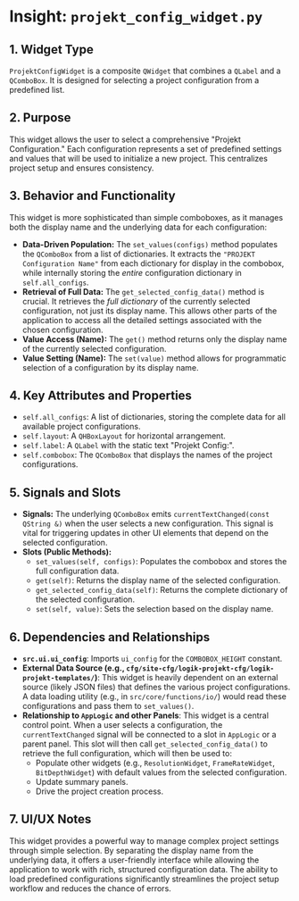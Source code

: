 # Insight: `projekt_config_widget.py`

## 1. Widget Type

`ProjektConfigWidget` is a composite `QWidget` that combines a `QLabel` and a `QComboBox`. It is designed for selecting a project configuration from a predefined list.

## 2. Purpose

This widget allows the user to select a comprehensive "Projekt Configuration." Each configuration represents a set of predefined settings and values that will be used to initialize a new project. This centralizes project setup and ensures consistency.

## 3. Behavior and Functionality

This widget is more sophisticated than simple comboboxes, as it manages both the display name and the underlying data for each configuration:

- **Data-Driven Population:** The `set_values(configs)` method populates the `QComboBox` from a list of dictionaries. It extracts the `"PROJEKT Configuration Name"` from each dictionary for display in the combobox, while internally storing the *entire* configuration dictionary in `self.all_configs`.
- **Retrieval of Full Data:** The `get_selected_config_data()` method is crucial. It retrieves the *full dictionary* of the currently selected configuration, not just its display name. This allows other parts of the application to access all the detailed settings associated with the chosen configuration.
- **Value Access (Name):** The `get()` method returns only the display name of the currently selected configuration.
- **Value Setting (Name):** The `set(value)` method allows for programmatic selection of a configuration by its display name.

## 4. Key Attributes and Properties

- `self.all_configs`: A list of dictionaries, storing the complete data for all available project configurations.
- `self.layout`: A `QHBoxLayout` for horizontal arrangement.
- `self.label`: A `QLabel` with the static text "Projekt Config:".
- `self.combobox`: The `QComboBox` that displays the names of the project configurations.

## 5. Signals and Slots

- **Signals:** The underlying `QComboBox` emits `currentTextChanged(const QString &)` when the user selects a new configuration. This signal is vital for triggering updates in other UI elements that depend on the selected configuration.
- **Slots (Public Methods):**
  - `set_values(self, configs)`: Populates the combobox and stores the full configuration data.
  - `get(self)`: Returns the display name of the selected configuration.
  - `get_selected_config_data(self)`: Returns the complete dictionary of the selected configuration.
  - `set(self, value)`: Sets the selection based on the display name.

## 6. Dependencies and Relationships

- **`src.ui.ui_config`**: Imports `ui_config` for the `COMBOBOX_HEIGHT` constant.
- **External Data Source (e.g., `cfg/site-cfg/logik-projekt-cfg/logik-projekt-templates/`)**: This widget is heavily dependent on an external source (likely JSON files) that defines the various project configurations. A data loading utility (e.g., in `src/core/functions/io/`) would read these configurations and pass them to `set_values()`.
- **Relationship to `AppLogic` and other Panels**: This widget is a central control point. When a user selects a configuration, the `currentTextChanged` signal will be connected to a slot in `AppLogic` or a parent panel. This slot will then call `get_selected_config_data()` to retrieve the full configuration, which will then be used to:
  - Populate other widgets (e.g., `ResolutionWidget`, `FrameRateWidget`, `BitDepthWidget`) with default values from the selected configuration.
  - Update summary panels.
  - Drive the project creation process.

## 7. UI/UX Notes

This widget provides a powerful way to manage complex project settings through simple selection. By separating the display name from the underlying data, it offers a user-friendly interface while allowing the application to work with rich, structured configuration data. The ability to load predefined configurations significantly streamlines the project setup workflow and reduces the chance of errors.